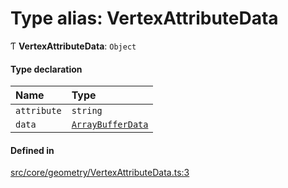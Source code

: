 # Type alias: VertexAttributeData

Ƭ **VertexAttributeData**: `Object`

#### Type declaration

| Name | Type |
| :------ | :------ |
| `attribute` | `string` |
| `data` | [`ArrayBufferData`](ArrayBufferData.md) |

#### Defined in

[src/core/geometry/VertexAttributeData.ts:3](https://github.com/Orillusion/orillusion/blob/main/src/core/geometry/VertexAttributeData.ts#L3)
